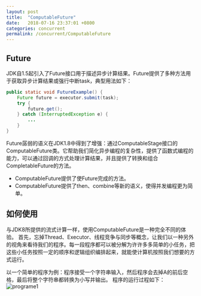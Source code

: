 ```yaml
---
layout: post
title:  "ComputableFuture"
date:   2018-07-16 23:37:01 +0800
categories: concurrent
permalink: /concurrent/ComputableFuture
---
```


## Future

JDK自1.5起引入了Future接口用于描述异步计算结果。Future提供了多种方法用于获取异步计算结果或强行中断task，典型用法如下：
``` java
public static void FutureExample() {
    Future future = executor.submit(task);
    try {
        future.get();
    } catch (InterruptedException e) {
        ...
    }
}
```

Future孱弱的语义在JDK1.8中得到了增强：通过ComputableStage接口的ComputableFuture类。它帮助我们简化异步编程的复杂性，提供了函数式编程的能力，可以通过回调的方式处理计算结果，并且提供了转换和组合CompletableFuture的方法。

 * ComputableFuture提供了使Future完成的方法。
 * ComputableFuture提供了then、combine等新的语义，使得并发编程更为简单。

## 如何使用

与JDK8所提供的流式计算一样，使用ComputableFuture是一种完全不同的体验。
首先，忘掉Thread、Executor、线程竞争与同步等概念，让我们以一种另外的视角来看待我们的程序。每一段程序都可以被分解为许许多多简单的小任务，把这些小任务按照一定的顺序和逻辑组织编排起来，就能使计算机按照我们想要的方式运行。

以一个简单的程序为例：程序接受一个字符串输入，然后程序会去掉A的前后空格，最后将整个字符串都转换为小写并输出。
程序的运行过程如下：
![programe1](../resources/img/programe1.png)